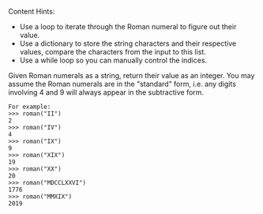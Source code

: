 Content Hints:
- Use a loop to iterate through the Roman numeral to figure out their value. 
- Use a dictionary to store the string characters and their respective values, compare the characters from the input to this list.
- Use a while loop so you can manually control the indices.

Given Roman numerals as a string, return their value as an integer. You may assume the Roman numerals are in the "standard" form, i.e. any digits involving 4 and 9 will always appear in the subtractive form.

    For example:
    >>> roman("II")
    2
    >>> roman("IV")
    4
    >>> roman("IX")
    9
    >>> roman("XIX")
    19
    >>> roman("XX")
    20
    >>> roman("MDCCLXXVI")
    1776
    >>> roman("MMXIX")
    2019
